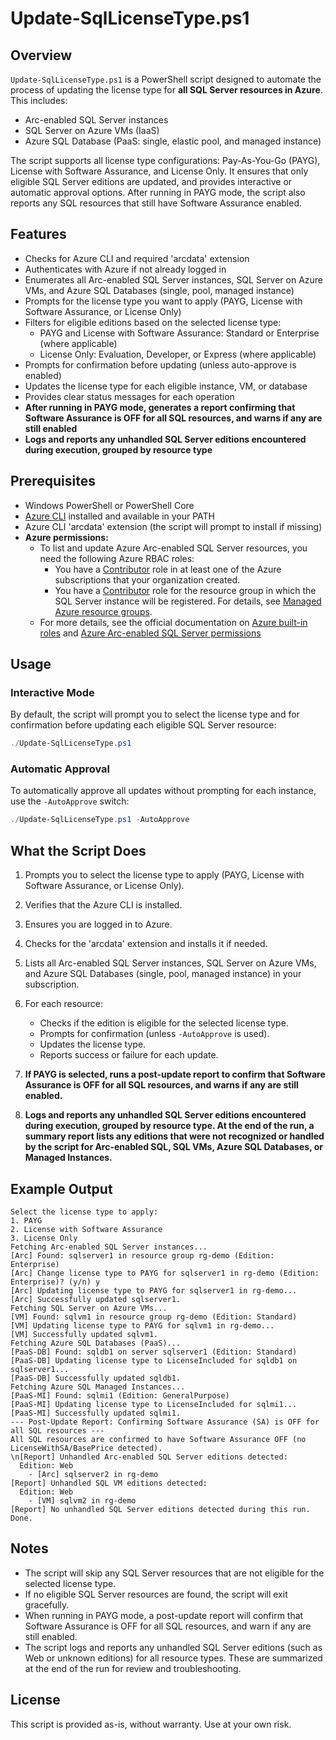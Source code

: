 
# Update-SqlLicenseType.ps1

## Overview

`Update-SqlLicenseType.ps1` is a PowerShell script designed to automate the process of updating the license type for **all SQL Server resources in Azure**. This includes:

- Arc-enabled SQL Server instances
- SQL Server on Azure VMs (IaaS)
- Azure SQL Database (PaaS: single, elastic pool, and managed instance)

The script supports all license type configurations: Pay-As-You-Go (PAYG), License with Software Assurance, and License Only. It ensures that only eligible SQL Server editions are updated, and provides interactive or automatic approval options. After running in PAYG mode, the script also reports any SQL resources that still have Software Assurance enabled.

## Features

- Checks for Azure CLI and required 'arcdata' extension
- Authenticates with Azure if not already logged in
- Enumerates all Arc-enabled SQL Server instances, SQL Server on Azure VMs, and Azure SQL Databases (single, pool, managed instance)
- Prompts for the license type you want to apply (PAYG, License with Software Assurance, or License Only)
- Filters for eligible editions based on the selected license type:
  - PAYG and License with Software Assurance: Standard or Enterprise (where applicable)
  - License Only: Evaluation, Developer, or Express (where applicable)
- Prompts for confirmation before updating (unless auto-approve is enabled)
- Updates the license type for each eligible instance, VM, or database
- Provides clear status messages for each operation
- **After running in PAYG mode, generates a report confirming that Software Assurance is OFF for all SQL resources, and warns if any are still enabled**
- **Logs and reports any unhandled SQL Server editions encountered during execution, grouped by resource type**

## Prerequisites

- Windows PowerShell or PowerShell Core
- [Azure CLI](https://docs.microsoft.com/en-us/cli/azure/install-azure-cli) installed and available in your PATH
- Azure CLI 'arcdata' extension (the script will prompt to install if missing)
- **Azure permissions:**
  - To list and update Azure Arc-enabled SQL Server resources, you need the following Azure RBAC roles:
    - You have a [Contributor](https://learn.microsoft.com/en-us/azure/role-based-access-control/built-in-roles#contributor) role in at least one of the Azure subscriptions that your organization created.
    - You have a [Contributor](https://learn.microsoft.com/en-us/azure/role-based-access-control/built-in-roles#contributor) role for the resource group in which the SQL Server instance will be registered. For details, see [Managed Azure resource groups](https://learn.microsoft.com/en-us/azure/azure-resource-manager/management/manage-resource-groups-portal).
  - For more details, see the official documentation on [Azure built-in roles](https://learn.microsoft.com/en-us/azure/role-based-access-control/built-in-roles) and [Azure Arc-enabled SQL Server permissions](https://learn.microsoft.com/en-us/sql/sql-server/azure-arc/manage-configuration?view=sql-server-ver16&tabs=azure#prerequisites)

## Usage

### Interactive Mode

By default, the script will prompt you to select the license type and for confirmation before updating each eligible SQL Server resource:

```powershell
./Update-SqlLicenseType.ps1
```

### Automatic Approval

To automatically approve all updates without prompting for each instance, use the `-AutoApprove` switch:

```powershell
./Update-SqlLicenseType.ps1 -AutoApprove
```

## What the Script Does

1. Prompts you to select the license type to apply (PAYG, License with Software Assurance, or License Only).
2. Verifies that the Azure CLI is installed.
3. Ensures you are logged in to Azure.
4. Checks for the 'arcdata' extension and installs it if needed.
5. Lists all Arc-enabled SQL Server instances, SQL Server on Azure VMs, and Azure SQL Databases (single, pool, managed instance) in your subscription.
6. For each resource:
    - Checks if the edition is eligible for the selected license type.
    - Prompts for confirmation (unless `-AutoApprove` is used).
    - Updates the license type.
    - Reports success or failure for each update.
7. **If PAYG is selected, runs a post-update report to confirm that Software Assurance is OFF for all SQL resources, and warns if any are still enabled.**

8. **Logs and reports any unhandled SQL Server editions encountered during execution, grouped by resource type. At the end of the run, a summary report lists any editions that were not recognized or handled by the script for Arc-enabled SQL, SQL VMs, Azure SQL Databases, or Managed Instances.**

## Example Output

```text
Select the license type to apply:
1. PAYG
2. License with Software Assurance
3. License Only
Fetching Arc-enabled SQL Server instances...
[Arc] Found: sqlserver1 in resource group rg-demo (Edition: Enterprise)
[Arc] Change license type to PAYG for sqlserver1 in rg-demo (Edition: Enterprise)? (y/n) y
[Arc] Updating license type to PAYG for sqlserver1 in rg-demo...
[Arc] Successfully updated sqlserver1.
Fetching SQL Server on Azure VMs...
[VM] Found: sqlvm1 in resource group rg-demo (Edition: Standard)
[VM] Updating license type to PAYG for sqlvm1 in rg-demo...
[VM] Successfully updated sqlvm1.
Fetching Azure SQL Databases (PaaS)...
[PaaS-DB] Found: sqldb1 on server sqlserver1 (Edition: Standard)
[PaaS-DB] Updating license type to LicenseIncluded for sqldb1 on sqlserver1...
[PaaS-DB] Successfully updated sqldb1.
Fetching Azure SQL Managed Instances...
[PaaS-MI] Found: sqlmi1 (Edition: GeneralPurpose)
[PaaS-MI] Updating license type to LicenseIncluded for sqlmi1...
[PaaS-MI] Successfully updated sqlmi1.
--- Post-Update Report: Confirming Software Assurance (SA) is OFF for all SQL resources ---
All SQL resources are confirmed to have Software Assurance OFF (no LicenseWithSA/BasePrice detected).
\n[Report] Unhandled Arc-enabled SQL Server editions detected:
  Edition: Web
    - [Arc] sqlserver2 in rg-demo
[Report] Unhandled SQL VM editions detected:
  Edition: Web
    - [VM] sqlvm2 in rg-demo
[Report] No unhandled SQL Server editions detected during this run.
Done.
```

## Notes

- The script will skip any SQL Server resources that are not eligible for the selected license type.
- If no eligible SQL Server resources are found, the script will exit gracefully.
- When running in PAYG mode, a post-update report will confirm that Software Assurance is OFF for all SQL resources, and warn if any are still enabled.
- The script logs and reports any unhandled SQL Server editions (such as Web or unknown editions) for all resource types. These are summarized at the end of the run for review and troubleshooting.

## License
This script is provided as-is, without warranty. Use at your own risk.
